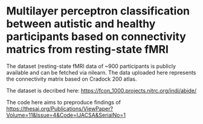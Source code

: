 # Multilayer perceptron classification between autistic and healthy participants based on connectivity matrics from resting-state fMRI

The dataset (resting-state fMRI data of ~900 participants is publicly available and can be fetched via nilearn. The data uploaded here represents the connectivity matrix based on Cradock 200 atlas.

The dataset is decribed here: https://fcon_1000.projects.nitrc.org/indi/abide/

The code here aims to preproduce findings of https://thesai.org/Publications/ViewPaper?Volume=11&Issue=4&Code=IJACSA&SerialNo=1
